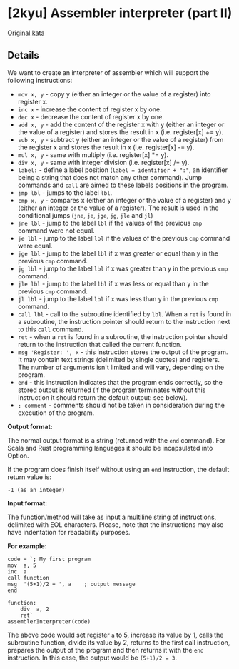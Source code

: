 # [2kyu] Assembler interpreter (part II)

[Original kata](https://www.codewars.com/kata/58e61f3d8ff24f774400002c)

## Details

We want to create an interpreter of assembler which will support the following instructions:

- `mov x, y` - copy y (either an integer or the value of a register) into register x.
- `inc x` - increase the content of register x by one.
- `dec x` - decrease the content of register x by one.
- `add x, y` - add the content of the register x with y (either an integer or the value of a register) and stores the result in x (i.e. register[x] += y).
- `sub x, y` - subtract y (either an integer or the value of a register) from the register x and stores the result in x (i.e. register[x] -= y).
- `mul x, y` - same with multiply (i.e. register[x] *= y).
- `div x, y` - same with integer division (i.e. register[x] /= y).
- `label:` - define a label position (`label = identifier + ":"`, an identifier being a string that does not match any other command). Jump commands and `call` are aimed to these labels positions in the program.
- `jmp lbl` - jumps to the label `lbl`.
- `cmp x, y` - compares x (either an integer or the value of a register) and y (either an integer or the value of a register). The result is used in the conditional jumps (`jne`, `je`, `jge`, `jg`, `jle` and `jl`)
- `jne lbl` - jump to the label `lbl` if the values of the previous `cmp` command were not equal.
- `je lbl` - jump to the label `lbl` if the values of the previous `cmp` command were equal.
- `jge lbl` - jump to the label `lbl` if x was greater or equal than y in the previous `cmp` command.
- `jg lbl` - jump to the label `lbl` if x was greater than y in the previous `cmp` command.
- `jle lbl` - jump to the label `lbl` if x was less or equal than y in the previous `cmp` command.
- `jl lbl` - jump to the label `lbl` if x was less than y in the previous `cmp` command.
- `call lbl` - call to the subroutine identified by `lbl`. When a `ret` is found in a subroutine, the instruction pointer should return to the instruction next to this `call` command.
- `ret` - when a `ret` is found in a subroutine, the instruction pointer should return to the instruction that called the current function.
- `msg 'Register: ', x` - this instruction stores the output of the program. It may contain text strings (delimited by single quotes) and registers. The number of arguments isn't limited and will vary, depending on the program.
- `end` - this instruction indicates that the program ends correctly, so the stored output is returned (if the program terminates without this instruction it should return the default output: see below).
- `; comment` - comments should not be taken in consideration during the execution of the program.

**Output format:**

The normal output format is a string (returned with the `end` command). For Scala and Rust programming languages it should be incapsulated into Option.

If the program does finish itself without using an `end` instruction, the default return value is:

```
-1 (as an integer)
```

**Input format:**

The function/method will take as input a multiline string of instructions, delimited with EOL characters. Please, note that the instructions may also have indentation for readability purposes.

**For example:**

```
code = `; My first program
mov  a, 5
inc  a
call function
msg  '(5+1)/2 = ', a    ; output message
end

function:
    div  a, 2
    ret`
assemblerInterpreter(code)
```

The above code would set register `a` to 5, increase its value by 1, calls the subroutine function, divide its value by 2, returns to the first call instruction, prepares the output of the program and then returns it with the `end` instruction. In this case, the output would be `(5+1)/2 = 3`.
